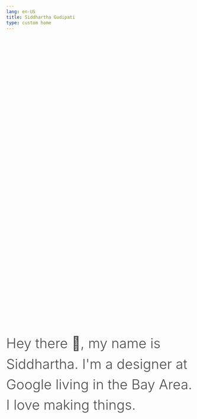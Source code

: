 ```yaml
---
lang: en-US
title: Siddhartha Gudipati
type: custom home
---
```


<div class="title">
  Hey there 👋, my name is Siddhartha. I'm a designer at Google living in the Bay Area. I love making things.
</div>

<style lang='scss'>
  .title {
    font-size: 2.3rem;
    line-height: 1.5;
    font-weight: 300;
    max-width: 45rem;
    padding-top: 20vh;
    padding-bottom: 5vh;
    position: relative;
    color: rgba(0,0,0,.7);
  }
</style>
